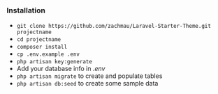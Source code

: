 ### Installation ###

* `git clone https://github.com/zachmau/Laravel-Starter-Theme.git projectname`
* `cd projectname`
* `composer install`
* `cp .env.example .env`
* `php artisan key:generate`
*  Add your database info in *.env*
* `php artisan migrate` to create and populate tables
* `php artisan db:seed` to create some sample data
